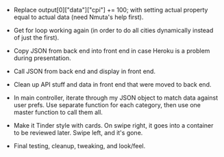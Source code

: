 - Replace output[0]["data"]["cpi"] += 100; with setting actual property equal to actual data (need Nmuta's help first).
- Get for loop working again (in order to do all cities dynamically instead of just the first).
- Copy JSON from back end into front end in case Heroku is a problem during presentation.
- Call JSON from back end and display in front end.
- Clean up API stuff and data in front end that were moved to back end.

- In main controller, iterate through my JSON object to match data against user prefs. Use separate function for each category, then use one master function to call them all.

- Make it Tinder style with cards. On swipe right, it goes into a container to be reviewed later. Swipe left, and it's gone.

- Final testing, cleanup, tweaking, and look/feel.
